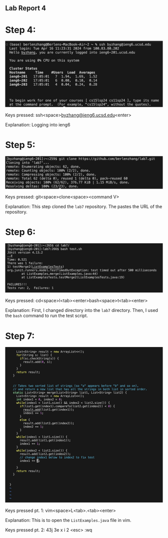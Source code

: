 ## Lab Report 4

# Step 4:

![Image](step4.jpg)

Keys pressed: ssh\<space>byzhang@ieng6.ucsd.edu\<enter>

Explanation: Logging into ieng6

# Step 5:

![Image](step5.jpg)

Keys pressed: git\<space>clone\<space>\<command V>

Explanation: This step cloned the `lab7` repository. The <command V> pastes the URL of the repository.

# Step 6:

![Image](test6.jpg)

Keys pressed: cd\<space>l\<tab>\<enter>bash\<space>t\<tab>\<enter>

Explanation: First, I changed directory into the `lab7` directory. Then, I used the `bash` command to run the test script.

# Step 7:

![Image](step7.jpg)

Keys pressed pt. 1: vim\<space>L\<tab>.\<tab>\<enter>

Explanation: This is to open the `ListExamples.java` file in vim.

Keys pressed pt. 2: 43j 3e x i 2 \<esc> :wq 

